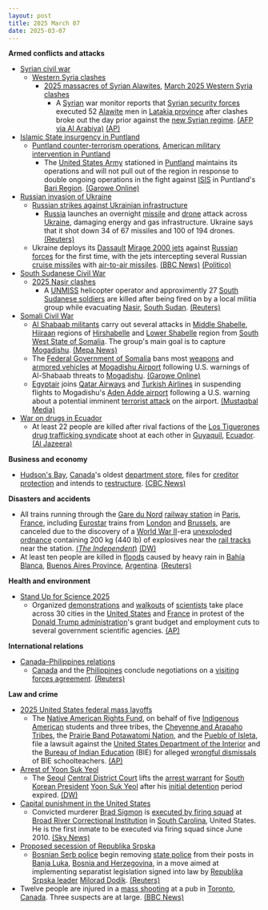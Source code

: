 ```yaml
---
layout: post
title: 2025 March 07
date: 2025-03-07
---
```



**Armed conflicts and attacks**

* [Syrian civil war](https://en.wikipedia.org/wiki/Syrian_civil_war "Syrian civil war")
  + [Western Syria clashes](https://en.wikipedia.org/wiki/Western_Syria_clashes_%28December_2024%E2%80%93present%29 "Western Syria clashes (December 2024–present)")
    - [2025 massacres of Syrian Alawites](https://en.wikipedia.org/wiki/2025_massacres_of_Syrian_Alawites "2025 massacres of Syrian Alawites"), [March 2025 Western Syria clashes](https://en.wikipedia.org/wiki/March_2025_Western_Syria_clashes "March 2025 Western Syria clashes")
      * A [Syrian](https://en.wikipedia.org/wiki/Syria "Syria") war monitor reports that [Syrian security forces](https://en.wikipedia.org/wiki/Syrian_Armed_Forces "Syrian Armed Forces") executed 52 [Alawite](https://en.wikipedia.org/wiki/Alawites "Alawites") men in [Latakia province](https://en.wikipedia.org/wiki/Latakia_province "Latakia province") after clashes broke out the day prior against the [new Syrian regime](https://en.wikipedia.org/wiki/Syrian_transitional_government "Syrian transitional government"). [(AFP via Al Arabiya)](https://english.alarabiya.net/News/middle-east/2025/03/07/monitor-says-syria-security-forces-executed-52-alawites-in-latakia-) [(AP)](https://apnews.com/article/latakia-syria-clashes-assad-loyalists-alawites-ef7496972e037db8e90c77a5f498d721)
* [Islamic State insurgency in Puntland](https://en.wikipedia.org/wiki/Islamic_State_insurgency_in_Puntland "Islamic State insurgency in Puntland")
  + [Puntland counter-terrorism operations](https://en.wikipedia.org/wiki/Puntland_counter-terrorism_operations "Puntland counter-terrorism operations"), [American military intervention in Puntland](https://en.wikipedia.org/wiki/American_military_intervention_in_Somalia_%282007%E2%80%93present%29 "American military intervention in Somalia (2007–present)")
    - The [United States Army](https://en.wikipedia.org/wiki/United_States_Army "United States Army") stationed in [Puntland](https://en.wikipedia.org/wiki/Puntland "Puntland") maintains its operations and will not pull out of the region in response to double ongoing operations in the fight against [ISIS](https://en.wikipedia.org/wiki/Islamic_State_%E2%80%93_Somalia_Province "Islamic State – Somalia Province") in Puntland's [Bari Region](https://en.wikipedia.org/wiki/Bari_Region "Bari Region"). [(Garowe Online)](https://garoweonline.com/en/news/somalia/u-s-pledges-more-support-to-somalia-s-puntland-in-isis-war)
* [Russian invasion of Ukraine](https://en.wikipedia.org/wiki/Russian_invasion_of_Ukraine "Russian invasion of Ukraine")
  + [Russian strikes against Ukrainian infrastructure](https://en.wikipedia.org/wiki/Russian_strikes_against_Ukrainian_infrastructure_%282022%E2%80%93present%29 "Russian strikes against Ukrainian infrastructure (2022–present)")
    - [Russia](https://en.wikipedia.org/wiki/Russia "Russia") launches an overnight [missile](https://en.wikipedia.org/wiki/Missile "Missile") and [drone](https://en.wikipedia.org/wiki/Unmanned_combat_aerial_vehicle "Unmanned combat aerial vehicle") attack across [Ukraine](https://en.wikipedia.org/wiki/Ukraine "Ukraine"), damaging energy and gas infrastructure. Ukraine says that it shot down 34 of 67 missiles and 100 of 194 drones. [(Reuters)](https://www.reuters.com/business/energy/russian-attack-damaged-gas-production-facilities-ukraines-naftogaz-says-2025-03-07/)
  + Ukraine deploys its [Dassault](https://en.wikipedia.org/wiki/Dassault_Aviation "Dassault Aviation") [Mirage 2000 jets](https://en.wikipedia.org/wiki/Dassault_Mirage_2000 "Dassault Mirage 2000") against [Russian forces](https://en.wikipedia.org/wiki/Russian_Armed_Forces "Russian Armed Forces") for the first time, with the jets intercepting several Russian [cruise missiles](https://en.wikipedia.org/wiki/Cruise_missile "Cruise missile") with [air-to-air missiles](https://en.wikipedia.org/wiki/Air-to-air_missile "Air-to-air missile"). [(BBC News)](https://www.bbc.co.uk/news/live/cg70jylp32gt) [(Politico)](https://www.politico.eu/article/ukraine-use-french-mirage-2000-jet-first-time-repel-russia-missile-drone-strike/)
* [South Sudanese Civil War](https://en.wikipedia.org/wiki/South_Sudanese_Civil_War "South Sudanese Civil War")
  + [2025 Nasir clashes](https://en.wikipedia.org/wiki/2025_Nasir_clashes "2025 Nasir clashes")
    - A [UNMISS](https://en.wikipedia.org/wiki/United_Nations_Mission_in_South_Sudan "United Nations Mission in South Sudan") helicopter operator and approximently 27 [South Sudanese soldiers](https://en.wikipedia.org/wiki/South_Sudan_People%27s_Defence_Forces "South Sudan People's Defence Forces") are killed after being fired on by a local militia group while evacuating [Nasir](https://en.wikipedia.org/wiki/Nasir%2C_South_Sudan "Nasir, South Sudan"), [South Sudan](https://en.wikipedia.org/wiki/South_Sudan "South Sudan"). [(Reuters)](https://www.reuters.com/world/africa/un-chopper-hit-s-sudan-killing-one-crew-member-some-soldiers-2025-03-07/)
* [Somali Civil War](https://en.wikipedia.org/wiki/Somali_Civil_War_%282009%E2%80%93present%29 "Somali Civil War (2009–present)")
  + [Al Shabaab militants](https://en.wikipedia.org/wiki/Al-Shabaab_%28militant_group%29 "Al-Shabaab (militant group)") carry out several attacks in [Middle Shabelle](https://en.wikipedia.org/wiki/Middle_Shabelle "Middle Shabelle"), [Hiiraan](https://en.wikipedia.org/wiki/Hiiraan "Hiiraan") regions of [Hirshabelle](https://en.wikipedia.org/wiki/Hirshabelle "Hirshabelle") and [Lower Shabelle](https://en.wikipedia.org/wiki/Lower_Shabelle "Lower Shabelle") region from [South West State of Somalia](https://en.wikipedia.org/wiki/South_West_State_of_Somalia "South West State of Somalia"). The group's main goal is to capture [Mogadishu](https://en.wikipedia.org/wiki/Mogadishu "Mogadishu"). [(Mepa News)](https://www.mepanews.com/es-sebabin-ilerledigi-somalide-neler-oluyor-71298h.htm)
  + The [Federal Government of Somalia](https://en.wikipedia.org/wiki/Federal_Government_of_Somalia "Federal Government of Somalia") bans most [weapons](https://en.wikipedia.org/wiki/Weapons "Weapons") and [armored vehicles](https://en.wikipedia.org/wiki/Armored_vehicles "Armored vehicles") at [Mogadishu Airport](https://en.wikipedia.org/wiki/Mogadishu_Airport "Mogadishu Airport") following U.S. warnings of Al-Shabaab threats to [Mogadishu](https://en.wikipedia.org/wiki/Mogadishu "Mogadishu"). [(Garowe Online)](https://garoweonline.com/en/news/somalia/somalia-bans-weapons-at-mogadishu-airport-after-u-s-warns-of-al-shabaab-attack)
  + [Egyptair](https://en.wikipedia.org/wiki/Egyptair "Egyptair") joins [Qatar Airways](https://en.wikipedia.org/wiki/Qatar_Airways "Qatar Airways") and [Turkish Airlines](https://en.wikipedia.org/wiki/Turkish_Airlines "Turkish Airlines") in suspending flights to Mogadishu's [Aden Adde airport](https://en.wikipedia.org/wiki/Aden_Adde_International_Airport "Aden Adde International Airport") following a U.S. warning about a potential imminent [terrorist attack](https://en.wikipedia.org/wiki/Terrorism "Terrorism") on the airport. [(Mustaqbal Media)](https://mustaqbalmedia.net/so/egypt-air-oo-ku-biirtay-liiska-diyaaradaha-hakiyay-duullimaadkooda-muqdisho/?s=09)
* [War on drugs in Ecuador](https://en.wikipedia.org/wiki/War_on_drugs_in_Ecuador "War on drugs in Ecuador")
  + At least 22 people are killed after rival factions of the [Los Tiguerones](https://en.wikipedia.org/wiki/Los_Tiguerones "Los Tiguerones") [drug trafficking syndicate](https://en.wikipedia.org/wiki/Organized_crime#drug_trafficking "Organized crime") shoot at each other in [Guyaquil](https://en.wikipedia.org/wiki/Guyaquil "Guyaquil"), [Ecuador](https://en.wikipedia.org/wiki/Ecuador "Ecuador"). [(Al Jazeera)](https://www.aljazeera.com/news/2025/3/7/at-least-22-people-killed-as-gang-violence-erupts-in-ecuador)

**Business and economy**

* [Hudson's Bay](https://en.wikipedia.org/wiki/Hudson%27s_Bay_%28department_store%29 "Hudson's Bay (department store)"), [Canada](https://en.wikipedia.org/wiki/Canada "Canada")'s oldest [department store](https://en.wikipedia.org/wiki/Department_store "Department store"), files for [creditor protection](https://en.wikipedia.org/wiki/Asset_protection "Asset protection") and intends to [restructure](https://en.wikipedia.org/wiki/Restructuring "Restructuring"). [(CBC News)](https://www.cbc.ca/news/business/hudsons-bay-creditor-protection-1.7477926/)

**Disasters and accidents**

* All trains running through the [Gare du Nord](https://en.wikipedia.org/wiki/Gare_du_Nord "Gare du Nord") [railway station](https://en.wikipedia.org/wiki/List_of_Paris_railway_stations "List of Paris railway stations") in [Paris](https://en.wikipedia.org/wiki/Paris "Paris"), [France](https://en.wikipedia.org/wiki/France "France"), including [Eurostar](https://en.wikipedia.org/wiki/Eurostar "Eurostar") trains from [London](https://en.wikipedia.org/wiki/London "London") and [Brussels](https://en.wikipedia.org/wiki/Brussels "Brussels"), are canceled due to the discovery of a [World War II](https://en.wikipedia.org/wiki/World_War_II "World War II")-era [unexploded ordnance](https://en.wikipedia.org/wiki/Unexploded_ordnance "Unexploded ordnance") containing 200 kg (440 lb) of explosives near the [rail tracks](https://en.wikipedia.org/wiki/Rail_tracks "Rail tracks") near the station. [(*The Independent*)](https://www.independent.co.uk/news/world/europe/paris-gare-du-nord-bomb-ww2-eurostar-trains-b2710719.html) [(DW)](https://www.dw.com/en/paris-wwii-bomb-discovery-disrupts-trains/a-71853070)
* At least ten people are killed in [floods](https://en.wikipedia.org/wiki/Flood "Flood") caused by heavy rain in [Bahía Blanca](https://en.wikipedia.org/wiki/Bah%C3%ADa_Blanca "Bahía Blanca"), [Buenos Aires Province](https://en.wikipedia.org/wiki/Buenos_Aires_Province "Buenos Aires Province"), [Argentina](https://en.wikipedia.org/wiki/Argentina "Argentina"). [(Reuters)](https://www.reuters.com/business/environment/argentina-storm-leaves-six-dead-bahia-blanca-port-city-media-report-says-2025-03-07/)

**Health and environment**

* [Stand Up for Science 2025](https://en.wikipedia.org/wiki/Stand_Up_for_Science_2025 "Stand Up for Science 2025")
  + Organized [demonstrations](https://en.wikipedia.org/wiki/Demonstrations_and_protests_against_Donald_Trump "Demonstrations and protests against Donald Trump") and [walkouts](https://en.wikipedia.org/wiki/Walkout "Walkout") of [scientists](https://en.wikipedia.org/wiki/Scientist "Scientist") take place across 30 cities in the [United States](https://en.wikipedia.org/wiki/United_States "United States") and [France](https://en.wikipedia.org/wiki/France "France") in protest of the [Donald Trump administration](https://en.wikipedia.org/wiki/Second_presidency_of_Donald_Trump "Second presidency of Donald Trump")'s grant budget and employment cuts to several government scientific agencies. [(AP)](https://apnews.com/article/science-doctors-cuts-budget-trump-health-climate-cead2742a686b3dbc2fe4b1294939454)

**International relations**

* [Canada–Philippines relations](https://en.wikipedia.org/wiki/Canada%E2%80%93Philippines_relations "Canada–Philippines relations")
  + [Canada](https://en.wikipedia.org/wiki/Canada "Canada") and the [Philippines](https://en.wikipedia.org/wiki/Philippines "Philippines") conclude negotiations on a [visiting forces agreement](https://en.wikipedia.org/wiki/Visiting_forces_agreement "Visiting forces agreement"). [(Reuters)](https://www.reuters.com/world/philippines-says-sign-troops-pact-with-canada-defence-ties-deepen-2025-03-07/)

**Law and crime**

* [2025 United States federal mass layoffs](https://en.wikipedia.org/wiki/2025_United_States_federal_mass_layoffs "2025 United States federal mass layoffs")
  + The [Native American Rights Fund](https://en.wikipedia.org/wiki/Native_American_Rights_Fund "Native American Rights Fund"), on behalf of five [Indigenous American](https://en.wikipedia.org/wiki/Native_Americans_in_the_United_States "Native Americans in the United States") students and three tribes, the [Cheyenne and Arapaho Tribes](https://en.wikipedia.org/wiki/Cheyenne_and_Arapaho_Tribes "Cheyenne and Arapaho Tribes"), the [Prairie Band Potawatomi Nation](https://en.wikipedia.org/wiki/Prairie_Band_Potawatomi_Nation "Prairie Band Potawatomi Nation"), and the [Pueblo of Isleta](https://en.wikipedia.org/wiki/Pueblo_of_Isleta "Pueblo of Isleta"), file a lawsuit against the [United States Department of the Interior](https://en.wikipedia.org/wiki/United_States_Department_of_the_Interior "United States Department of the Interior") and the [Bureau of Indian Education](https://en.wikipedia.org/wiki/Bureau_of_Indian_Education "Bureau of Indian Education") (BIE) for alleged [wrongful dismissals](https://en.wikipedia.org/wiki/Wrongful_dismissal "Wrongful dismissal") of BIE schoolteachers. [(AP)](https://apnews.com/article/trump-native-american-bureau-of-indian-education-df54c469494e3a2f48321ab76f5b6930)
* [Arrest of Yoon Suk Yeol](https://en.wikipedia.org/wiki/Arrest_of_Yoon_Suk_Yeol "Arrest of Yoon Suk Yeol")
  + The [Seoul](https://en.wikipedia.org/wiki/Seoul "Seoul") [Central District Court](https://en.wikipedia.org/wiki/High_courts_of_South_Korea "High courts of South Korea") lifts the [arrest warrant](https://en.wikipedia.org/wiki/Arrest_warrant "Arrest warrant") for [South Korean President](https://en.wikipedia.org/wiki/South_Korean_President "South Korean President") [Yoon Suk Yeol](https://en.wikipedia.org/wiki/Yoon_Suk_Yeol "Yoon Suk Yeol") after his [initial detention](https://en.wikipedia.org/wiki/Pre-trial_detention "Pre-trial detention") period expired. [(DW)](https://www.dw.com/en/south-korea-court-cancels-yoon-arrest-warrant/a-71852810)
* [Capital punishment in the United States](https://en.wikipedia.org/wiki/Capital_punishment_in_the_United_States "Capital punishment in the United States")
  + Convicted murderer [Brad Sigmon](https://en.wikipedia.org/wiki/Brad_Sigmon "Brad Sigmon") is [executed by firing squad](https://en.wikipedia.org/wiki/Execution_by_firing_squad "Execution by firing squad") at [Broad River Correctional Institution](https://en.wikipedia.org/wiki/Broad_River_Correctional_Institution "Broad River Correctional Institution") in [South Carolina](https://en.wikipedia.org/wiki/South_Carolina "South Carolina"), United States. He is the first inmate to be executed via firing squad since June 2010. [(Sky News)](https://news.sky.com/story/death-row-inmate-executed-by-firing-squad-in-us-for-first-time-in-15-years-13323865)
* [Proposed secession of Republika Srpska](https://en.wikipedia.org/wiki/Proposed_secession_of_Republika_Srpska "Proposed secession of Republika Srpska")
  + [Bosnian Serb police](https://en.wikipedia.org/wiki/Police_of_Republika_Srpska "Police of Republika Srpska") begin removing [state police](https://en.wikipedia.org/wiki/Law_enforcement_in_Bosnia_and_Herzegovina "Law enforcement in Bosnia and Herzegovina") from their posts in [Banja Luka](https://en.wikipedia.org/wiki/Banja_Luka "Banja Luka"), [Bosnia and Herzegovina](https://en.wikipedia.org/wiki/Bosnia_and_Herzegovina "Bosnia and Herzegovina"), in a move aimed at implementing separatist legislation signed into law by [Republika Srpska leader](https://en.wikipedia.org/wiki/President_of_Republika_Srpska "President of Republika Srpska") [Milorad Dodik](https://en.wikipedia.org/wiki/Milorad_Dodik "Milorad Dodik"). [(Reuters)](https://www.reuters.com/world/europe/bosnia-serb-regional-police-drive-out-state-police-separatist-move-2025-03-07/)
* Twelve people are injured in a [mass shooting](https://en.wikipedia.org/wiki/Mass_shooting "Mass shooting") at a pub in [Toronto](https://en.wikipedia.org/wiki/Toronto "Toronto"), [Canada](https://en.wikipedia.org/wiki/Canada "Canada"). Three suspects are at large. [(BBC News)](https://www.bbc.com/news/articles/c80ygg9yzrmo)
